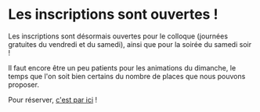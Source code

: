 # Les inscriptions sont ouvertes !

Les inscriptions sont désormais ouvertes pour le colloque (journées gratuites du vendredi et du samedi), ainsi que pour la soirée du samedi soir ! 

Il faut encore être un peu patients pour les animations du dimanche, le temps que l'on soit bien certains du nombre de places que nous pouvons proposer. 

Pour réserver, [c'est par ici](/inscription.md) !
